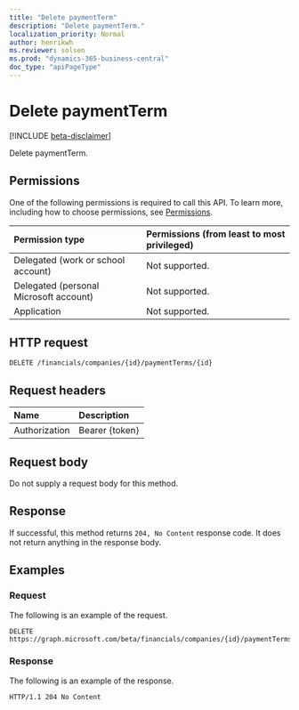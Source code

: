 ```yaml
---
title: "Delete paymentTerm"
description: "Delete paymentTerm."
localization_priority: Normal
author: henrikwh
ms.reviewer: solsen
ms.prod: "dynamics-365-business-central"
doc_type: "apiPageType"
---
```


# Delete paymentTerm

[!INCLUDE [beta-disclaimer](../../includes/beta-disclaimer.md)]

Delete paymentTerm.

## Permissions

One of the following permissions is required to call this API. To learn more, including how to choose permissions, see [Permissions](/graph/permissions-reference).

| Permission type                        | Permissions (from least to most privileged) |
|:---------------------------------------|:--------------------------------------------|
| Delegated (work or school account)     | Not supported. |
| Delegated (personal Microsoft account) | Not supported. |
| Application                            | Not supported. |

## HTTP request

<!-- { "blockType": "ignored" } -->

```http
DELETE /financials/companies/{id}/paymentTerms/{id}
```

## Request headers

| Name          | Description   |
|:--------------|:--------------|
| Authorization | Bearer {token} |

## Request body

Do not supply a request body for this method.

## Response

If successful, this method returns `204, No Content` response code. It does not return anything in the response body.

## Examples

### Request

The following is an example of the request.
<!-- {
  "blockType": "request",
  "name": "delete_paymentterm"
}-->

```http
DELETE https://graph.microsoft.com/beta/financials/companies/{id}/paymentTerms/{id}
```

### Response

The following is an example of the response.

<!-- {
  "blockType": "response",
  "truncated": true
} -->

```http
HTTP/1.1 204 No Content
```

<!-- uuid: 16cd6b66-4b1a-43a1-adaf-3a886856ed98
2019-02-04 14:57:30 UTC -->
<!-- {
  "type": "#page.annotation",
  "description": "Delete paymentTerm",
  "keywords": "",
  "section": "documentation",
  "tocPath": ""
}-->